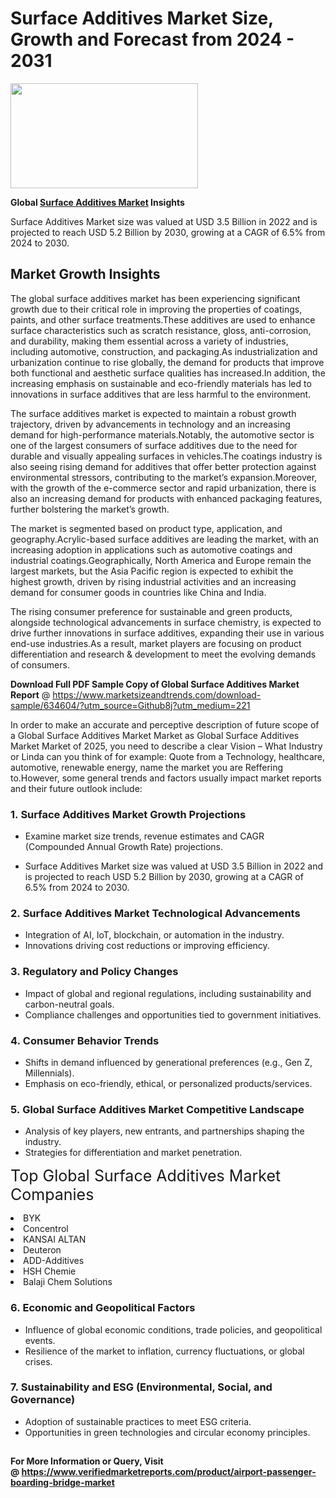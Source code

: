 <H1>Surface Additives Market Size, Growth and Forecast from 2024 - 2031</H1><img class="aligncenter size-medium wp-image-584254" src="https://thirdeyenews.in/wp-content/uploads/2024/09/Global-Market-Research-300x168.jpeg" alt="" width="300" height="168" /><p><strong>Global&nbsp;<a href="https://www.marketsizeandtrends.com/download-sample/634604/?utm_source=Github8j?utm_medium=221">Surface Additives Market</a> Insights</strong></p><p>Surface Additives Market size was valued at USD 3.5 Billion in 2022 and is projected to reach USD 5.2 Billion by 2030, growing at a CAGR of 6.5% from 2024 to 2030.</p><p><h2>Market Growth Insights</h2> <p>The global surface additives market has been experiencing significant growth due to their critical role in improving the properties of coatings, paints, and other surface treatments.These additives are used to enhance surface characteristics such as scratch resistance, gloss, anti-corrosion, and durability, making them essential across a variety of industries, including automotive, construction, and packaging.As industrialization and urbanization continue to rise globally, the demand for products that improve both functional and aesthetic surface qualities has increased.In addition, the increasing emphasis on sustainable and eco-friendly materials has led to innovations in surface additives that are less harmful to the environment.</p> <p>The surface additives market is expected to maintain a robust growth trajectory, driven by advancements in technology and an increasing demand for high-performance materials.Notably, the automotive sector is one of the largest consumers of surface additives due to the need for durable and visually appealing surfaces in vehicles.The coatings industry is also seeing rising demand for additives that offer better protection against environmental stressors, contributing to the market’s expansion.Moreover, with the growth of the e-commerce sector and rapid urbanization, there is also an increasing demand for products with enhanced packaging features, further bolstering the market’s growth.</p> <p>The market is segmented based on product type, application, and geography.Acrylic-based surface additives are leading the market, with an increasing adoption in applications such as automotive coatings and industrial coatings.Geographically, North America and Europe remain the largest markets, but the Asia Pacific region is expected to exhibit the highest growth, driven by rising industrial activities and an increasing demand for consumer goods in countries like China and India.</p> <p>The rising consumer preference for sustainable and green products, alongside technological advancements in surface chemistry, is expected to drive further innovations in surface additives, expanding their use in various end-use industries.As a result, market players are focusing on product differentiation and research & development to meet the evolving demands of consumers.</p> <p><span class=""><strong>Download Full PDF Sample Copy of Global Surface Additives Market Report</strong> @ <a href="https://www.marketsizeandtrends.com/download-sample/634604/?utm_source=Github8j?utm_medium=221" target="_blank">https://www.marketsizeandtrends.com/download-sample/634604/?utm_source=Github8j?utm_medium=221</a></span></p><p>In order to make an accurate and perceptive description of future scope of a Global&nbsp;Surface Additives Market Market as Global&nbsp;Surface Additives Market Market of 2025, you need to describe a clear Vision &ndash; What Industry or Linda can you think of for example: Quote from a Technology, healthcare, automotive, renewable energy, name the market you are Reffering to.However, some general trends and factors usually impact market reports and their future outlook include:</p><h3>1.&nbsp;<strong>Surface Additives Market Growth Projections</strong></h3><ul><li>Examine market size trends, revenue estimates and CAGR (Compounded Annual Growth Rate) projections.</li><li><p>Surface Additives Market size was valued at USD 3.5 Billion in 2022 and is projected to reach USD 5.2 Billion by 2030, growing at a CAGR of 6.5% from 2024 to 2030.</p></li></ul><h3>2.&nbsp;<strong>Surface Additives Market Technological Advancements</strong></h3><ul><li>Integration of AI, IoT, blockchain, or automation in the industry.</li><li>Innovations driving cost reductions or improving efficiency.</li></ul><h3>3.&nbsp;<strong>Regulatory and Policy Changes</strong></h3><ul><li>Impact of global and regional regulations, including sustainability and carbon-neutral goals.</li><li>Compliance challenges and opportunities tied to government initiatives.</li></ul><h3>4.&nbsp;<strong>Consumer Behavior Trends</strong></h3><ul><li>Shifts in demand influenced by generational preferences (e.g., Gen Z, Millennials).</li><li>Emphasis on eco-friendly, ethical, or personalized products/services.</li></ul><h3>5.&nbsp;<strong>Global Surface Additives Market Competitive Landscape</strong></h3><ul><li>Analysis of key players, new entrants, and partnerships shaping the industry.</li><li>Strategies for differentiation and market penetration.</li></ul><p data-pm-slice="1 1 []"><span style="color: inherit; font-family: inherit; font-size: 25px;">Top Global Surface Additives Market Companies</span></p><div class="" data-test-id=""><p><li>BYK</li><li> Concentrol</li><li> KANSAI ALTAN</li><li> Deuteron</li><li> ADD-Additives</li><li> HSH Chemie</li><li> Balaji Chem Solutions</li></p></div><h3>6.&nbsp;<strong>Economic and Geopolitical Factors</strong></h3><ul><li>Influence of global economic conditions, trade policies, and geopolitical events.</li><li>Resilience of the market to inflation, currency fluctuations, or global crises.</li></ul><h3>7.&nbsp;<strong>Sustainability and ESG (Environmental, Social, and Governance)</strong></h3><ul><li>Adoption of sustainable practices to meet ESG criteria.</li><li>Opportunities in green technologies and circular economy principles.</li></ul><h2><strong style="font-size: 14px;">For More Information or Query, Visit @&nbsp;</strong><a style="background-color: #ffffff; font-size: 14px;" href="https://www.marketsizeandtrends.com/report/surface-additives-market/" target="_blank">https://www.verifiedmarketreports.com/product/airport-passenger-boarding-bridge-market</a></h2>